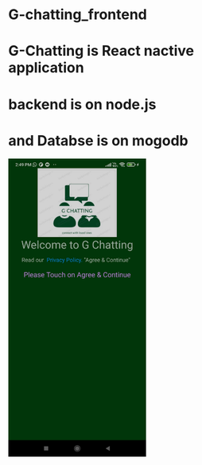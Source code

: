 # G-chatting_frontend
# G-Chatting is React nactive application 
# backend is on node.js
# and Databse is on mogodb
<img src="https://github.com/abcdeCoder/G-chatting_frontend/blob/main/Screenshot_2022-09-18-14-49-19-868_com.chatbes.jpg"  height="600">
